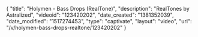 {
    "title": "Holymen - Bass Drops (RealTone)",
    "description": "RealTones by Astralized",
    "videoid": "123420202",
    "date_created": "1381352039",
    "date_modified": "1517274453",
    "type": "captivate",
    "layout": "video",
    "url": "\/v\/holymen-bass-drops-realtone\/123420202"
}